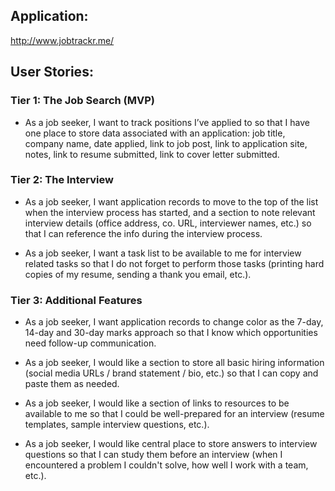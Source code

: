 ## Application:

http://www.jobtrackr.me/

## User Stories:

### Tier 1: The Job Search (MVP)

- As a job seeker, I want to track positions I’ve applied to so that I have one place to store data associated with an application: job title, company name, date applied, link to job post, link to application site, notes, link to resume submitted, link to cover letter submitted.

### Tier 2: The Interview

- As a job seeker, I want application records to move to the top of the list when the interview process has started, and a section to note relevant interview details (office address, co. URL, interviewer names, etc.) so that I can reference the info during the interview process.

- As a job seeker, I want a task list to be available to me for interview related tasks so that I do not forget to perform those tasks (printing hard copies of my resume, sending a thank you email, etc.).

### Tier 3: Additional Features

- As a job seeker, I want application records to change color as the 7-day, 14-day and 30-day marks approach so that I know which opportunities need follow-up communication.

- As a job seeker, I would like a section to store all basic hiring information (social media URLs / brand statement / bio, etc.) so that I can copy and paste them as needed.

- As a job seeker, I would like a section of links to resources to be available to me so that I could be well-prepared for an interview (resume templates, sample interview questions, etc.).

- As a job seeker, I would like central place to store answers to interview questions so that I can study them before an interview (when I encountered a problem I couldn't solve, how well I work with a team, etc.).


